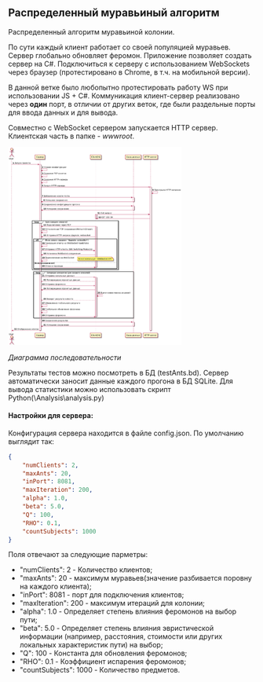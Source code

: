 ## Распределенный муравьиный алгоритм

Распределенный алгоритм муравьиной колонии. 

По сути каждый клиент работает со своей популяцией муравьев. Сервер глобально обновляет феромон. 
Приложение позволяет создать сервер на C#. Подключиться к серверу с использованием WebSockets через браузер (протестировано в Chrome, в т.ч. на мобильной версии). 

В данной ветке было любопытно протестировать работу WS при использовании JS + C#. Коммуникация клиент-сервер реализовано через **один** порт, в отличии от других веток, где были раздельные порты для ввода данных и для вывода. 

Совместно с WebSocket сервером запускается HTTP сервер. Клиентская часть в папке - *wwwroot*.  

<img src="Asserts/SequenceDiagram.png" width=70% height=70%>
<p><i>Диаграмма последовательности</i></i></p>

Результаты тестов можно посмотреть в БД (testAnts.bd). 
Сервер автоматически заносит данные каждого прогона в БД SQLite.
Для вывода статистики можно использовать скрипт Python(\Analysis\analysis.py)

#### Настройки для сервера:
Конфигурация сервера находится в файле config.json. 
По умолчанию выглядит так:
```JSON
{
    "numClients": 2,
    "maxAnts": 20,
    "inPort": 8081,
    "maxIteration": 200,
    "alpha": 1.0,
    "beta": 5.0,
    "Q": 100,
    "RHO": 0.1,
    "countSubjects": 1000
}
```
Поля отвечают за следующие парметры:

- "numClients": 2 - Количество клиентов;
- "maxAnts": 20 - максимум муравьев(значение разбивается поровну на каждого клиента);
- "inPort": 8081 - порт для подключения клиентов;
- "maxIteration": 200 - максимум итераций для колонии;
- "alpha": 1.0 - Определяет степень влияния феромонов на выбор пути;
- "beta": 5.0 - Определяет степень влияния эвристической информации (например, расстояния, стоимости или других локальных характеристик пути) на выбор;
- "Q": 100 - Константа для обновления феромонов;
- "RHO": 0.1 - Коэффициент испарения феромонов;
- "countSubjects": 1000 - Количество предметов.

